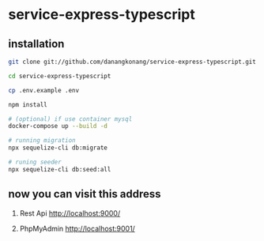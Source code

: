 # service-express-typescript

## installation
```bash
git clone git://github.com/danangkonang/service-express-typescript.git

cd service-express-typescript

cp .env.example .env

npm install

# (optional) if use container mysql
docker-compose up --build -d

# running migration
npx sequelize-cli db:migrate

# runing seeder
npx sequelize-cli db:seed:all

```

## now you can visit this address
1. Rest Api [http://localhost:9000/](http://localhost:9000/)

2. PhpMyAdmin [http://localhost:9001/](http://localhost:9001/)
